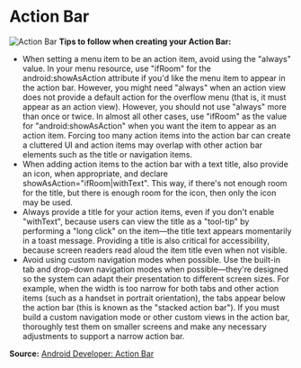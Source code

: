 # Action Bar
![Action Bar](http://developer.android.com/images/ui/actionbar@2x.png)
**Tips to follow when creating your Action Bar:**
* When setting a menu item to be an action item, avoid using the "always" value. In your menu resource, use "ifRoom" for the android:showAsAction attribute if you'd like the menu item to appear in the action bar. However, you might need "always" when an action view does not provide a default action for the overflow menu (that is, it must appear as an action view). However, you should not use "always" more than once or twice. In almost all other cases, use "ifRoom" as the value for "android:showAsAction" when you want the item to appear as an action item. Forcing too many action items into the action bar can create a cluttered UI and action items may overlap with other action bar elements such as the title or navigation items.
* When adding action items to the action bar with a text title, also provide an icon, when appropriate, and declare showAsAction="ifRoom|withText". This way, if there's not enough room for the title, but there is enough room for the icon, then only the icon may be used.
* Always provide a title for your action items, even if you don't enable "withText", because users can view the title as a "tool-tip" by performing a "long click" on the item—the title text appears momentarily in a toast message. Providing a title is also critical for accessibility, because screen readers read aloud the item title even when not visible.
* Avoid using custom navigation modes when possible. Use the built-in tab and drop-down navigation modes when possible—they're designed so the system can adapt their presentation to different screen sizes. For example, when the width is too narrow for both tabs and other action items (such as a handset in portrait orientation), the tabs appear below the action bar (this is known as the "stacked action bar"). If you must build a custom navigation mode or other custom views in the action bar, thoroughly test them on smaller screens and make any necessary adjustments to support a narrow action bar.

**Source:** [Android Developer: Action Bar](http://developer.android.com/guide/topics/ui/actionbar.html)
